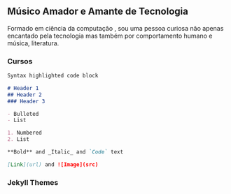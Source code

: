 ## Músico Amador e Amante de Tecnologia

Formado em ciência da computação , sou uma pessoa curiosa não apenas encantado pela tecnologia mas também por comportamento humano e música, literatura.
### Cursos 



```markdown
Syntax highlighted code block

# Header 1
## Header 2
### Header 3

- Bulleted
- List

1. Numbered
2. List

**Bold** and _Italic_ and `Code` text

[Link](url) and ![Image](src)
```


### Jekyll Themes



### 

